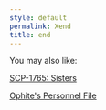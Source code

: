 ```yaml
---
style: default
permalink: Xend
title: end
---
```

You may also like:

[SCP-1765: Sisters](http://scp-wiki.net/scp-1765)

[Ophite's Personnel File](http://scp-wiki.net/ophite-s-personnel-file)
